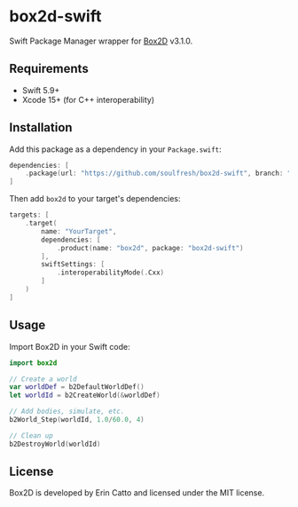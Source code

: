# box2d-swift

Swift Package Manager wrapper for [Box2D](https://github.com/erincatto/box2d) v3.1.0.

## Requirements

- Swift 5.9+
- Xcode 15+ (for C++ interoperability)

## Installation

Add this package as a dependency in your `Package.swift`:

```swift
dependencies: [
    .package(url: "https://github.com/soulfresh/box2d-swift", branch: "main")
]
```

Then add `box2d` to your target's dependencies:

```swift
targets: [
    .target(
        name: "YourTarget",
        dependencies: [
            .product(name: "box2d", package: "box2d-swift")
        ],
        swiftSettings: [
            .interoperabilityMode(.Cxx)
        ]
    )
]
```

## Usage

Import Box2D in your Swift code:

```swift
import box2d

// Create a world
var worldDef = b2DefaultWorldDef()
let worldId = b2CreateWorld(&worldDef)

// Add bodies, simulate, etc.
b2World_Step(worldId, 1.0/60.0, 4)

// Clean up
b2DestroyWorld(worldId)
```

## License

Box2D is developed by Erin Catto and licensed under the MIT license.
